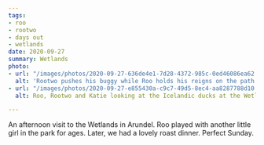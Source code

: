 ```yaml
---
tags:
- roo
- rootwo
- days out
- wetlands
date: 2020-09-27
summary: Wetlands
photo:
- url: "/images/photos/2020-09-27-636de4e1-7d28-4372-985c-0ed46086ea62.jpeg"
  alt: 'Rootwo pushes his buggy while Roo holds his reigns on the path ahead  '
- url: "/images/photos/2020-09-27-e855430a-c9c7-49d5-8ec4-aa8287788d10.jpeg"
  alt: Roo, Rootwo and Katie looking at the Icelandic ducks at the Wetlands Centre

---
```

An afternoon visit to the Wetlands in Arundel. Roo played with another little girl in the park for ages. Later, we had a lovely roast dinner. Perfect Sunday. 